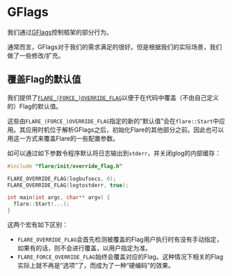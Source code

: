 # GFlags

我们通过[GFlags](https://github.com/gflags/gflags)控制框架的部分行为。

通常而言，GFlags对于我们的需求满足的很好。但是根据我们的实际场景，我们做了一些修改/扩充。

## 覆盖Flag的默认值

我们提供了[`FLARE_(FORCE_)OVERRIDE_FLAG`](../init/override_flag.h)以便于在代码中覆盖（不由自己定义的）Flag的默认值。

这些由`FLARE_(FORCE_)OVERRIDE_FLAG`指定的新的“默认值”会在`flare::Start`中应用。其应用时机位于解析GFlags之后，初始化Flare的其他部分之前。因此也可以用这一方式来覆盖Flare的一些配置参数。

如可以通过如下参数令程序默认将日志输出到`stderr`，并关闭glog的内部缓存：

```cpp
#include "flare/init/override_flag.h"

FLARE_OVERRIDE_FLAG(logbufsecs, 0);
FLARE_OVERRIDE_FLAG(logtostderr, true);

int main(int argc, char** argv) {
  flare::Start(...);
}
```

这两个宏有如下区别：

- `FLARE_OVERRIDE_FLAG`会首先检测被覆盖的Flag用户执行时有没有手动指定，如果有的话，则不会进行覆盖，以用户指定为准。
- `FLARE_FORCE_OVERRIDE_FLAG`始终会覆盖对应的Flag。这种情况下相关的Flag实际上就不再是“选项”了，而成为了一种“硬编码”的效果。
